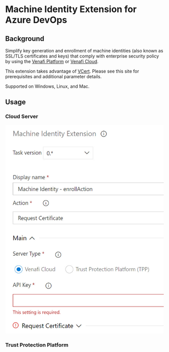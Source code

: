 # Machine Identity Extension for Azure DevOps

## Background
Simplify key generation and enrollment of machine identities (also known as SSL/TLS certificates and keys) that comply with enterprise security policy by using the [Venafi Platform](https://www.venafi.com/platform/trust-protection-platform) or [Venafi Cloud](https://pki.venafi.com/venafi-cloud/).

This extension takes advantage of [VCert](https://github.com/Venafi/vcert).  Please see this site for prerequisites and additional parameter details.

Supported on Windows, Linux, and Mac.

## Usage

### Cloud Server
![Cloud server - Main](https://raw.githubusercontent.com/gdbarron/MachineIdentityExtension/master/extension/images/CloudMain.jpg)

### Trust Protection Platform
